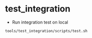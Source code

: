 # test_integration

- Run integration test on local

```
tools/test_integration/scripts/test.sh
```
